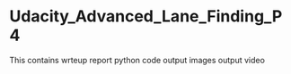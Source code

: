 # Udacity_Advanced_Lane_Finding_P4

This contains
wrteup report
python code
output images
output video
